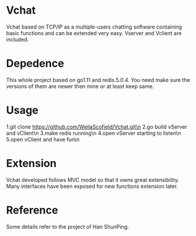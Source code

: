 # Vchat
Vchat based on TCP/IP as a multiple-users chatting software containing basic functions and can be extended very easy. 
Vserver and Vclient are included.
# Depedence 
This whole project based on go1.11 and redis.5.0.4. You need make sure the versions of them are newer then mine or at least keep same.
# Usage
1.git clone https://github.com/WeilaScofield/Vchat.git\n
2.go build vServer and vClient\n
3.make redis running\n
4.open vServer starting to listen\n
5.open vClient and have fun\n
# Extension
Vchat developed follows MVC model so that it owns great extensibility. Many interfaces have been exposed for new functions extension later.
# Reference
Some details refer to the project of Han ShunPing.
